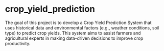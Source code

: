 # crop_yield_prediction
The goal of this project is to develop a Crop Yield Prediction System that uses historical data and environmental factors (e.g., weather conditions, soil type) to predict crop yields. This system aims to assist farmers and agricultural experts in making data-driven decisions to improve crop productivity.
